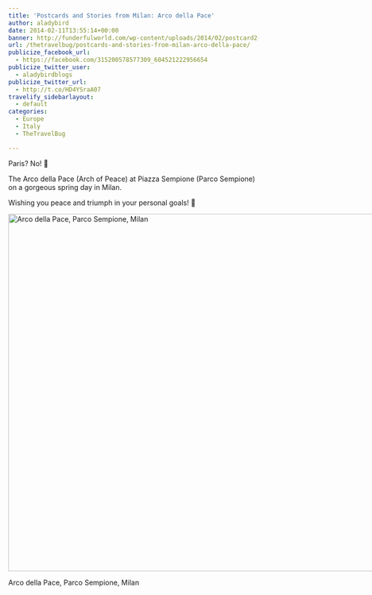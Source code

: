 ```yaml
---
title: 'Postcards and Stories from Milan: Arco della Pace'
author: aladybird
date: 2014-02-11T13:55:14+00:00
banner: http://funderfulworld.com/wp-content/uploads/2014/02/postcard2-featured.jpg
url: /thetravelbug/postcards-and-stories-from-milan-arco-della-pace/
publicize_facebook_url:
  - https://facebook.com/315200578577309_604521222956654
publicize_twitter_user:
  - aladybirdblogs
publicize_twitter_url:
  - http://t.co/HD4YSraA07
travelify_sidebarlayout:
  - default
categories:
  - Europe
  - Italy
  - TheTravelBug

---
```

Paris? No! 🙂

The Arco della Pace (Arch of Peace) at Piazza Sempione (Parco Sempione) on a gorgeous spring day in Milan.

Wishing you peace and triumph in your personal goals! 🙂

<div id="attachment_1727" style="width: 970px" class="wp-caption aligncenter">
  <a href="http://funderfulworld.files.wordpress.com/2014/02/dsc03721.jpg"><img class="size-large wp-image-1727" alt="Arco della Pace, Parco Sempione, Milan" src="http://funderfulworld.files.wordpress.com/2014/02/dsc03721.jpg?w=960" width="960" height="720" /></a>
  
  <p class="wp-caption-text">
    Arco della Pace, Parco Sempione, Milan
  </p>
</div>